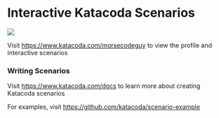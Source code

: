 # Interactive Katacoda Scenarios

[![](http://shields.katacoda.com/katacoda/morsecodeguy/count.svg)](https://www.katacoda.com/morsecodeguy "Get your profile on Katacoda.com")

Visit https://www.katacoda.com/morsecodeguy to view the profile and interactive scenarios

### Writing Scenarios
Visit https://www.katacoda.com/docs to learn more about creating Katacoda scenarios

For examples, visit https://github.com/katacoda/scenario-example

